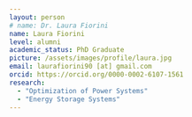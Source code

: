 ```yaml
---
layout: person
# name: Dr. Laura Fiorini
name: Laura Fiorini
level: alumni
academic_status: PhD Graduate
picture: /assets/images/profile/laura.jpg
email: laurafiorini90 [at] gmail.com
orcid: https://orcid.org/0000-0002-6107-1561
research:
  - "Optimization of Power Systems"
  - "Energy Storage Systems"
---
```

